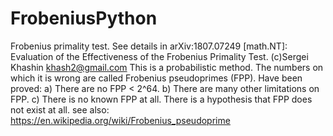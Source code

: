 # FrobeniusPython
Frobenius primality test. See details in arXiv:1807.07249 [math.NT]:
       Evaluation of the Effectiveness of the Frobenius Primality Test.
       (c)Sergei Khashin khash2@gmail.com
   This is a probabilistic method.
   The numbers on which it is wrong are called Frobenius pseudoprimes (FPP).
   Have been proved:
   a) There are no FPP < 2^64.
   b) There are many other limitations on FPP.
   c) There is no known FPP at all.
   There is a hypothesis that FPP does not exist at all.
   see also:
   https://en.wikipedia.org/wiki/Frobenius_pseudoprime
